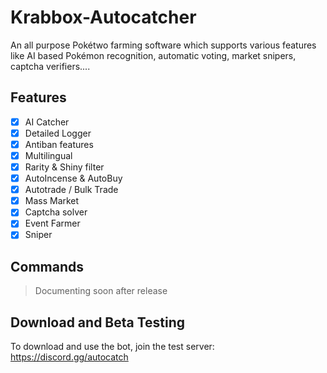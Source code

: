 # Krabbox-Autocatcher
An all purpose Pokétwo farming software which supports various features like AI based Pokémon recognition, automatic voting, market snipers, captcha verifiers....


## Features
- [x] AI Catcher
- [x] Detailed Logger
- [x] Antiban features
- [x] Multilingual
- [x] Rarity & Shiny filter
- [x] AutoIncense & AutoBuy
- [x] Autotrade / Bulk Trade
- [x] Mass Market
- [x] Captcha solver
- [x] Event Farmer
- [x] Sniper

## Commands
> Documenting soon after release

## Download and Beta Testing

To download and use the bot, join the test server: https://discord.gg/autocatch
